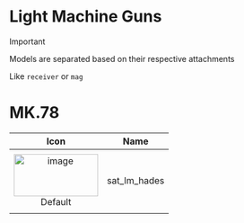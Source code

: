 # Light Machine Guns

> [!IMPORTANT]
> Models are separated based on their respective attachments
>
> Like `receiver` or `mag`



# MK.78
| Icon | Name |
| :--: | :--: | 
| | | | | 
<img width="150" height="75" alt="image" src="https://github.com/user-attachments/assets/cfadaeb9-ce01-47e6-b5d6-d355178f4947" /> <br> Default | sat_lm_hades | 
| | | | | 



















